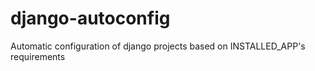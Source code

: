 django-autoconfig
=================

Automatic configuration of django projects based on INSTALLED_APP's requirements

